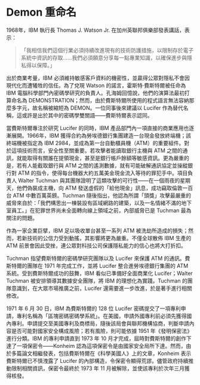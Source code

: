 # Demon 重命名
1968年，IBM 執行長 Thomas J. Watson Jr. 在加州英聯邦俱樂部發表講話，表示：
>「我相信我們這個行業必須持續改進現有的技術防護措施，以限制存於電子系統中資訊的存取……我們必須願意分享每一點專業知識，以確保進步與隱私得以保障。」

出於商業考量，IBM 必須維持敏感客戶資料的機密性，並贏得公眾對隱私不會因現代化而遭犧牲的信任。為了兌現 Watson 的諾言，霍斯特·費斯特爾被任命為 IBM 電腦科學部門內密碼學研究的負責人。孔海姆回憶說，他們的演算法最初打算命名為 DEMONSTRATION；然而，由於費斯特爾所使用的程式語言無法容納那麼多字元，故名稱被縮短為 DEMON。一位同事後來建議以 Lucifer 作為替代名稱，這或許是出於其中的密碼學雙關語——費斯特爾表示認同。

當費斯特爾專注於研究 Lucifer 的同時，IBM 產品部門內一項直接的商業應用也逐漸展開。1966年，IBM 獲得合約為勞埃德銀行集團建造一台現金發放終端機；該終端機被指定為 IBM 2984，並成為第一台自動櫃員機（ATM）的重要組件。對於這項技術而言，安全性至關重要。若攻擊者能讀取銀行主機與 ATM 之間的通訊，就能取得有關誰在提領現金，甚至是銀行帳戶餘額等敏感資訊。更為嚴重的是，若有人能截取銀行與 ATM 之間的遙測數據，就有可能破解通訊協定並操縱銀行對 ATM 的指令，使得每台機器大約五萬美金現金流入等待的罪犯手中。項目負責人 Walter Tuchman 與其團隊證明了這類攻擊的可行性——在一個雨夜的星期天，他們偽裝成主機，向 ATM 發送虛假的「給他現金」訊息，成功竊取倫敦一百台 ATM 中數百萬英鎊。Tuchman 隨後指出，他認為所謂「頭獎」攻擊最嚴重的威脅來自於：「我們構思出一棟裝設有區域網路的建築，以及一名情緒不滿的地下室員工。」在犯罪世界尚未全面轉向線上領域之前，內部威脅已是 Tuchman 最為關注的問題。

作為一家企業巨擘，IBM 足以吸收單台甚至一系列 ATM 被洗劫所造成的損失；然而，若新技術的公信力受到動搖，其影響將更為嚴重。不僅全球散佈 IBM 生產的 ATM 前景會因此受挫，連公眾對科技公司保護隱私能力的信心也將大打折扣。

Tuchman 指望費斯特爾的密碼學研究團隊以及 Lucifer 來保護 ATM 的通訊。費斯特爾的團隊在 1971 年完成工作，並將 Lucifer 整合進勞埃德銀行集團的 ATM 系統。受到費斯特爾成功的鼓舞，IBM 看似已準備好全面商業化 Lucifer；Walter Tuchman 被安排領導其數據安全團隊，將 IBM 的理想化為實踐。Tuchman 的團隊意識到，在大眾市場推廣之前，Lucifer 還需要進一步改進，於是著手進行相關修改。

1971 年 6 月 30 日，IBM 為費斯特爾的 128 位 Lucifer 密碼提交了一項專利申請，專利名稱為「區塊密碼密碼學系統」。在美國，申請外國專利前必須先獲得國內專利。申請提交至美國專利及商標局，隨後該局會與聯邦機構協商，判斷申請內容是否可能對國家安全構成風險；若有風險，則可能依據 1951 年《發明保密法》進行分類。IBM 的專利申請直到 1973 年 10 月才完成，屆時對費斯特爾的創作下達了一項保密令——Konheim 認為這項保密令是由國家安全局所下達。然而，由於多篇論文相繼發表，包括費斯特爾在《科學美國人》上的文章，Konheim 表示費斯特爾已不慎洩露了 Lucifer 的內部構造，令保密令顯得荒謬。儘管政府持續推動限制相關資訊，保密令最終於 1973 年 11 月被解除，並使該專利於次年三月獲得核發。